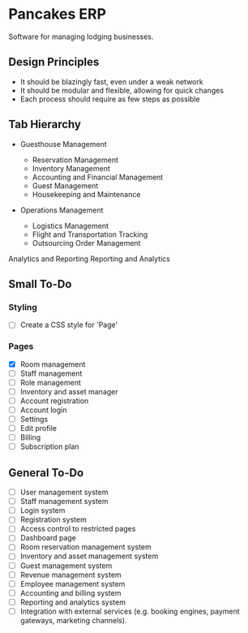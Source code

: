 # Pancakes ERP

Software for managing lodging businesses.

## Design Principles

- It should be blazingly fast, even under a weak network
- It should be modular and flexible, allowing for quick changes
- Each process should require as few steps as possible

## Tab Hierarchy

- Guesthouse Management
   - Reservation Management
   - Inventory Management
   - Accounting and Financial Management
   - Guest Management
   - Housekeeping and Maintenance

 - Operations Management
   - Logistics Management
   - Flight and Transportation Tracking
   - Outsourcing Order Management

Analytics and Reporting
    Reporting and Analytics

## Small To-Do

### Styling

- [ ] Create a CSS style for 'Page'

### Pages

- [x] Room management
- [ ] Staff management
- [ ] Role management
- [ ] Inventory and asset manager
- [ ] Account registration
- [ ] Account login
- [ ] Settings
- [ ] Edit profile
- [ ] Billing
- [ ] Subscription plan

## General To-Do

- [ ] User management system
- [ ] Staff management system
- [ ] Login system
- [ ] Registration system
- [ ] Access control to restricted pages
- [ ] Dashboard page
- [ ] Room reservation management system
- [ ] Inventory and asset management system
- [ ] Guest management system
- [ ] Revenue management system
- [ ] Employee management system
- [ ] Accounting and billing system
- [ ] Reporting and analytics system
- [ ] Integration with external services (e.g. booking engines, payment gateways, marketing channels).
